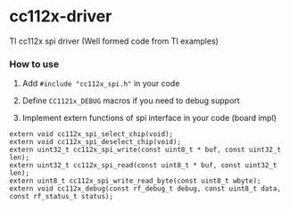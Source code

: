 # cc112x-driver
TI cc112x spi driver (Well formed code from TI examples)

### How to use

1. Add `#include "cc112x_spi.h"` in your code

2. Define `CC1121x_DEBUG` macros if you need to debug support

2. Implement extern functions of spi interface in your code (board impl)

```
extern void cc112x_spi_select_chip(void);
extern void cc112x_spi_deselect_chip(void);
extern uint32_t cc112x_spi_write(const uint8_t * buf, const uint32_t len);
extern uint32_t cc112x_spi_read(const uint8_t * buf, const uint32_t len);
extern uint8_t cc112x_spi_write_read_byte(const uint8_t wbyte);
extern void cc112x_debug(const rf_debug_t debug, const uint8_t data, const rf_status_t status);

```

